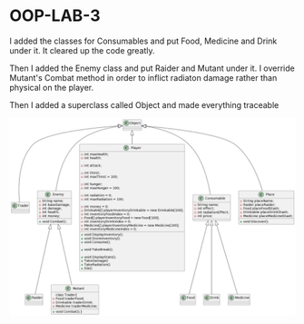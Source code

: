 # OOP-LAB-3
<p>I added the classes for Consumables and put Food, Medicine and Drink under it. It cleared up the code greatly.</p>
<p>Then I added the Enemy class and put Raider and Mutant under it. I override Mutant's Combat method in order to inflict radiaton damage rather than physical on the player.</p>
<p>Then I added a superclass called Object and made everything traceable</p>

<img src = "umldiagram.png">
